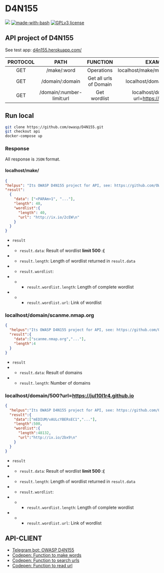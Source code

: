 # D4N155
![](https://img.shields.io/badge/Documentation-ON-%0f0) [![made-with-bash](https://img.shields.io/badge/Made%20with-Flask-1f425f.svg)](https://github.com/OWASP/D4N155/search?l=shell) [![GPLv3 license](https://img.shields.io/badge/License-GPLv3-blue.svg)](https://github.com/OWASP/D4N155/blob/master/LICENSE)

## API project of D4N155
See test app: [d4n155.herokuapp.com/](https://d4n155.herokuapp.com/)

| PROTOCOL | PATH | FUNCTION | EXAMPLE |
|:--------:|:----:|:--------:|:--------:|
|   GET    |/make/:word|Operations|localhost/make/moscou%201918|
|   GET    |/domain/:domain|Get all urls of Domain|localhost/domain/nmap.org|
|   GET    |/domain/:number-limit:url|Get wordlist|localhost/domain/30?url=https://nmap.org|

## Run local
```sh
git clone https://github.com/owasp/D4N155.git
git checkout api
docker-compose up
```

### Response
All response is `JSON` format.
#### localhost/make/<param>
  ```JSON
  {
  "helpus": "Its OWASP D4N155 project for API, see: https://github.com/OWASP/D4N155, branch: api",
  "result":
    {
      "data": ["<PARAm>1", "..."],
      "length": 40,
      "wordlist":{
        "length": 40,
        "url": "http://ix.io/2cEW\n"
      }
    }
  }
  ```
  * `result`
  * * `result.data`: Result of wordlist __limit 500 :(__
  * * `result.length`: Length of wordlist returned in `result.data`
  * * `result.wordlist`:
  * * * `result.wordlist.length`: Length of complete wordlist
  * * * `result.wordlist.url`: Link of wordlist
  
### localhost/domain/scanme.nmap.org
```JSON
{
  "helpus":"Its OWASP D4N155 project for API, see: https://github.com/OWASP/D4N155, branch: api",
  "result":{
    "data":["scanme.nmap.org","..."],
    "length":4
  }
}
```
  * `result`
  * * `result.data`: Result of domains
  * * `result.length`: Number of domains
  
### localhost/domain/500?url=https://jul10l1r4.github.io
```JSON
{
  "helpus":"Its OWASP D4N155 project for API, see: https://github.com/OWASP/D4N155, branch: api",
  "result":{
    "data":["mEDIUM/vAULcYBERsEC1","..."],
    "length":500,
    "wordlist":{
      "length":48132,
      "url":"http://ix.io/2bx9\n"
    }
  }
}
```
  * `result`
  * * `result.data`: Result of wordlist __limit 500 :(__
  * * `result.length`: Length of wordlist returned in `result.data`
  * * `result.wordlist`:
  * * * `result.wordlist.length`: Length of complete wordlist
  * * * `result.wordlist.url`: Link of wordlist


## API-CLIENT
* [Telegram bot: OWASP D4N155](https://github.com/Jul10l1r4/D4N155_bot)
* [Codepen: Function to make words](https://codepen.io/Jul10l1r4/pen/gObVoMd)
* [Codepen: Function to search urls](https://codepen.io/Jul10l1r4/pen/jOPEKPj)
* [Codepen: Function to read url](https://codepen.io/Jul10l1r4/pen/KKpdzVJ)
